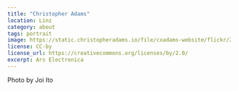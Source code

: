 ```yaml
---
title: "Christopher Adams"
location: Linz
category: about
tags: portrait
image: https://static.christopheradams.io/file/cxadams-website/flickr/2829609654_800aede242_k.jpg
license: CC-by
license_url: https://creativecommons.org/licenses/by/2.0/
excerpt: Ars Electronica
---
```


Photo by Joi Ito
